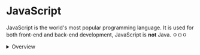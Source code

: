 # JavaScript 

JavaScript is the world's most popular programming language. It is used for both front-end and back-end development, JavaScript is **not** Java. ㅇㅁㅇ

<details>

<summary>Overview</summary>

## Basic Program
You will learn how to develop your first JS script, is easy and enjoyable. However, there are caveats and difficulties everywhere, so we will also look at some common programming errors and how to avoid them.

```ruby
console.log("Hello, World!");
```
**Explanation!** Here `console.log` is a function & `"Hello, World!"` is a string.

</details>

